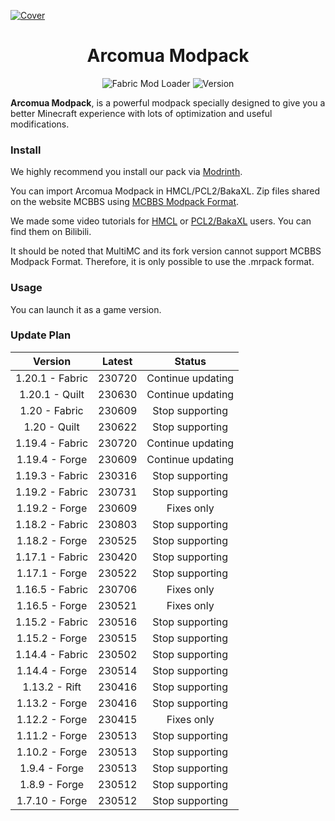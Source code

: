 [![Cover](https://repository-images.githubusercontent.com/605815963/acf90131-3a24-4fc3-b3af-17404082f735)](#arcoma-modpack)

<div align="center">
    <h1>Arcomua Modpack</h1>
    <p>
        <img src="https://img.shields.io/badge/Mod%20Loader-Fabric-dbd0b4?style=flat" alt="Fabric Mod Loader" />
        <img src="https://img.shields.io/badge/Version-230316-blue?style=flat" alt="Version" />
    </p>
</div>

**Arcomua Modpack**, is a powerful modpack specially designed to give you a better Minecraft experience with lots of optimization and useful modifications.

### Install

We highly recommend you install our pack via [Modrinth](https://modrinth.com/modpack/arcomua).

You can import Arcomua Modpack in HMCL/PCL2/BakaXL. Zip files shared on the website MCBBS using [MCBBS Modpack Format](https://www.mcbbs.net/thread-1247765-1-1.html). 

We made some video tutorials for [HMCL](https://www.bilibili.com/video/av438701520) or [PCL2/BakaXL](https://www.bilibili.com/video/av908952920) users. You can find them on Bilibili.

It should be noted that MultiMC and its fork version cannot support MCBBS Modpack Format. Therefore, it is only possible to use the .mrpack format.

### Usage

You can launch it as a game version.

### Update Plan

Version|Latest|Status
:---:|:---:|:---:
1.20.1 - Fabric|230720|Continue updating
1.20.1 - Quilt|230630|Continue updating
1.20 - Fabric|230609|Stop supporting
1.20 - Quilt|230622|Stop supporting
1.19.4 - Fabric|230720|Continue updating
1.19.4 - Forge|230609|Continue updating
1.19.3 - Fabric|230316|Stop supporting
1.19.2 - Fabric|230731|Stop supporting
1.19.2 - Forge|230609|Fixes only
1.18.2 - Fabric|230803|Stop supporting
1.18.2 - Forge|230525|Stop supporting
1.17.1 - Fabric|230420|Stop supporting
1.17.1 - Forge|230522|Stop supporting
1.16.5 - Fabric|230706|Fixes only
1.16.5 - Forge|230521|Fixes only
1.15.2 - Fabric|230516|Stop supporting
1.15.2 - Forge|230515|Stop supporting
1.14.4 - Fabric|230502|Stop supporting
1.14.4 - Forge|230514|Stop supporting
1.13.2 - Rift|230416|Stop supporting
1.13.2 - Forge|230416|Stop supporting
1.12.2 - Forge|230415|Fixes only
1.11.2 - Forge|230513|Stop supporting
1.10.2 - Forge|230513|Stop supporting
1.9.4 - Forge|230513|Stop supporting
1.8.9 - Forge|230512|Stop supporting
1.7.10 - Forge|230512|Stop supporting
